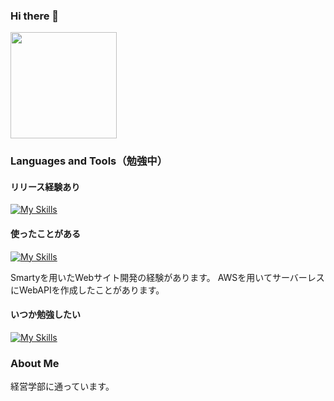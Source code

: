 ### Hi there 👋
<p align="left>
  <a href="https://github.com/futaba3">
    <img height="170px" src="https://github-readme-stats.vercel.app/api/top-langs/?username=futaba3&layout=compact&theme=tokyonight">
  </a>
</p>

### Languages and Tools（勉強中）
#### リリース経験あり
[![My Skills](https://skillicons.dev/icons?i=swift,firebase,html,css,jquery,netlify)](https://skillicons.dev)

#### 使ったことがある
[![My Skills](https://skillicons.dev/icons?i=figma,php,laravel,docker,js,nodejs,vuejs,aws,postman)](https://skillicons.dev)

Smartyを用いたWebサイト開発の経験があります。
AWSを用いてサーバーレスにWebAPIを作成したことがあります。

#### いつか勉強したい
[![My Skills](https://skillicons.dev/icons?i=kotlin)](https://skillicons.dev)

### About Me
経営学部に通っています。

<!--
**futaba3/futaba3** is a ✨ _special_ ✨ repository because its `README.md` (this file) appears on your GitHub profile.

<a href="https://github.com/futaba3">
    <img height="170px" src="https://github-readme-stats.vercel.app/api?username=futaba3&show_icons=true&theme=tokyonight">
  </a>
  
Here are some ideas to get you started:

- 🔭 I’m currently working on ...
- 🌱 I’m currently learning ...
- 👯 I’m looking to collaborate on ...
- 🤔 I’m looking for help with ...
- 💬 Ask me about ...
- 📫 How to reach me: ...
- 😄 Pronouns: ...
- ⚡ Fun fact: ...
-->
